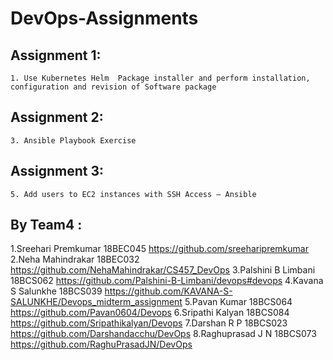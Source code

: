 # DevOps-Assignments

## Assignment 1:
	1. Use Kubernetes Helm  Package installer and perform installation, configuration and revision of Software package 

		
	
## Assignment 2:	
    3. Ansible Playbook Exercise
	
	
	
## Assignment 3:	
    5. Add users to EC2 instances with SSH Access – Ansible
    
    
## By Team4 :

1.Sreehari Premkumar	18BEC045	https://github.com/sreeharipremkumar <br>
2.Neha Mahindrakar	18BEC032	https://github.com/NehaMahindrakar/CS457_DevOps
3.Palshini B Limbani	18BCS062	https://github.com/Palshini-B-Limbani/devops#devops
4.Kavana S Salunkhe	18BCS039	https://github.com/KAVANA-S-SALUNKHE/Devops_midterm_assignment
5.Pavan Kumar		18BCS064	https://github.com/Pavan0604/Devops
6.Sripathi Kalyan	18BCS084	https://github.com/Sripathikalyan/Devops
7.Darshan R P		18BCS023	https://github.com/Darshandacchu/DevOps
8.Raghuprasad J N	18BCS073	https://github.com/RaghuPrasadJN/DevOps
